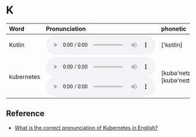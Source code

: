 
# K

| Word  | Pronunciation | phonetic |
| :-- | :-- | :-- |
| Kotlin | <audio src="/awesome-pronunciation/public/audio/Kotlin.mp3" controls="controls" controlslist="nodownload"></audio> | ['kɒtlin] |
| kubernetes | <audio src="/awesome-pronunciation/public/audio/kubernetes-0.mp3" controls="controls" controlslist="nodownload"></audio><br/><audio src="/audio/kubernetes-1.mp3" controls="controls" controlslist="nodownload"></audio> | [kʊbə'netɪs]<br/>[kʊbə'neɪteɪs] |

## Reference

- [What is the correct pronunciation of Kubernetes in English?](https://github.com/kubernetes/kubernetes/issues/44308)
